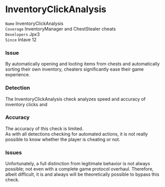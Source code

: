# InventoryClickAnalysis

`Name` InventoryClickAnalysis<br>
`Coverage` InventoryManager and ChestStealer cheats<br>
`Developers` Jpx3<br>
`Since` Intave 12<br>

### Issue
By automatically opening and looting items from chests and automatically sorting their own inventory, cheaters significantly ease their game experience.

### Detection
The InventoryClickAnalysis check analyzes speed and accuracy of inventory clicks and 

### Accuracy
The accuracy of this check is limited.<br>
As with all detections checking for automated actions, it is not really possible to know whether the player is cheating or not.

### Issues
Unfortunately, a full distinction from legitimate behavior is not always possible; not even with a complete game
protocol overhaul. Therefore, albeit difficult, it is and always will be theoretically possible to bypass this check.
